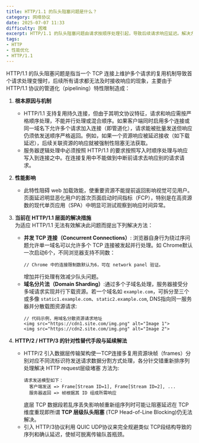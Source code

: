 ```yaml
---
title: HTTP/1.1 的队头阻塞问题是什么？
category: 网络协议
date: 2025-07-07 11:33
difficulty: 困难
excerpt: HTTP/1.1 的队头阻塞问题由请求按顺序处理引起，导致后续请求响应延迟。解决方案包括使用多个 TCP 连接和域名分片。
tags:
- HTTP
- 性能优化
- HTTP/1.1
---
```

HTTP/1.1 的队头阻塞问题是指当一个 TCP 连接上维护多个请求的复用机制导致首个请求处理变慢时，后续所有请求都无法及时接收响应的现象，主要由于 HTTP/1.1 协议的管道化（pipelining）特性限制造成：  

1.  **根本原因与机制**  
    - HTTP/1.1 支持复用持久连接，但由于其明文协议特征，请求和响应需按严格顺序处理，不能并行处理或混合顺序。如果客户端同时启用多个连接或同一域名下允许多个请求加入连接（即管道化），请求能被批量发送但响应仍须依发送顺序严格返回。例如，如果一个资源响应被延迟接收（如下载延迟），后续关联资源的响应就被强制性阻塞无法获取。  
    - 服务器逻辑处理中必须按照 HTTP/1.1 的要求按照写入时顺序处理与响应写入到连接之中。在连接复用中不能做到中断前请求去响应别的请求请求。  

2.  **性能影响**  
    - 此特性阻碍 web 加载效能，使重要资源不能提前返回影响视觉可见用户。页面延迟明显恶化用户的首次页面启动时间指标（FCP），特别是在高资源数的现代单页应用（SPA）中明显可测试观察到响应时间异常。  

3.  **当前在 HTTP/1.1 层面的解决措施**  
    为适应 HTTP/1.1 无法有效解决此问题而提出下列解决方法：  
    - **并发 TCP 连接（Concurrent Connections）**: 浏览器自身行为绕过序问题允许单一域名可以允许多个 TCP 连接被发起并行处理。如 Chrome默认一次启动6个，不同浏览器支持不同数：  
      ```  
      // Chrome 中的连接限制数默认为6，可在 network panel 验证。
      ```  
      增加并行处理有效减少队头问题。  
    - **域名分片法（Domain Sharding）**:通过多个子域名处理，服务器接受分多域请求实现并行下载资源。若一个域名如 `example.com`，可拆分至三个或多像 `static1.example.com`、`static2.example.com`, DNS指向同一服务器并分散载图资源请求:  
      ```  
      // 代码示例，用域名分散资源请求地址
      <img src="https://cdn1.site.com/img.png" alt="Image 1">  
      <img src="https://cdn2.site.com/img.png" alt="Image 2">  
      ```

4.  **HTTP/2 / HTTP/3 的针对性替代手段与延续解法**  
    - HTTP/2 引入数据层传输架构使一TCP连接多复用资源块帧（frames）分别对应不同流标识符发送请求数据分割方式处理，各分针交错重新排序列处理解决 HTTP request层级堵塞 方法为:  
      ```
      请求发送模型如下：  
        客户端发送 => Frame[Stream ID=1], Frame[Stream ID=2], ...
        服务器返回 => 帧根据其 ID 组成所需响应
      ```
      底层 TCP 数据段若乱序丢失影响帧重新组序列时可能让阻塞延迟在 TCP 维度重现即所谓 **TCP 层级队头阻塞** (TCP Head-of-Line Blocking)仍无法解决。  
    - 引入 HTTP/3协议利用 QUIC UDP协议来完全规避类似 TCP段结构导致的序列和确认延迟，使帧可脱离传输队首瓶颈。
